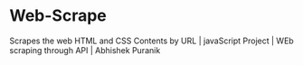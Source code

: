 # Web-Scrape
Scrapes the web HTML and CSS Contents by URL | javaScript Project | WEb scraping through API | Abhishek Puranik
